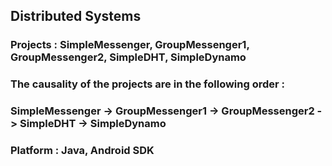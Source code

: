 
##  Distributed Systems

### Projects : SimpleMessenger, GroupMessenger1, GroupMessenger2, SimpleDHT, SimpleDynamo
### The causality of the projects are in the following order :
### SimpleMessenger -> GroupMessenger1 -> GroupMessenger2 -> SimpleDHT -> SimpleDynamo

### Platform : Java, Android SDK



